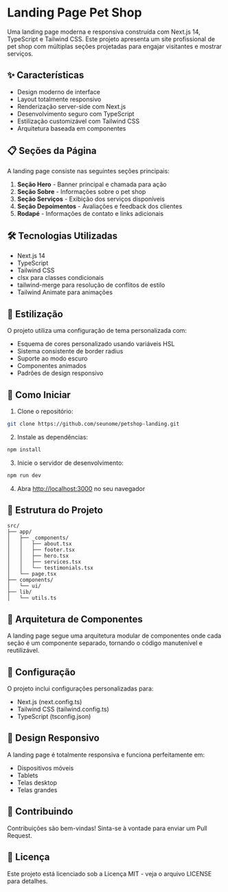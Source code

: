 # Landing Page Pet Shop

Uma landing page moderna e responsiva construída com Next.js 14, TypeScript e Tailwind CSS. Este projeto apresenta um site profissional de pet shop com múltiplas seções projetadas para engajar visitantes e mostrar serviços.

## ✨ Características

- Design moderno de interface
- Layout totalmente responsivo
- Renderização server-side com Next.js
- Desenvolvimento seguro com TypeScript
- Estilização customizável com Tailwind CSS
- Arquitetura baseada em componentes

## 📋 Seções da Página

A landing page consiste nas seguintes seções principais:

1. **Seção Hero** - Banner principal e chamada para ação
2. **Seção Sobre** - Informações sobre o pet shop
3. **Seção Serviços** - Exibição dos serviços disponíveis
4. **Seção Depoimentos** - Avaliações e feedback dos clientes
5. **Rodapé** - Informações de contato e links adicionais

## 🛠️ Tecnologias Utilizadas

- Next.js 14
- TypeScript
- Tailwind CSS
- clsx para classes condicionais
- tailwind-merge para resolução de conflitos de estilo
- Tailwind Animate para animações

## 🎨 Estilização

O projeto utiliza uma configuração de tema personalizada com:
- Esquema de cores personalizado usando variáveis HSL
- Sistema consistente de border radius
- Suporte ao modo escuro
- Componentes animados
- Padrões de design responsivo

## 🚦 Como Iniciar

1. Clone o repositório:
```bash
git clone https://github.com/seunome/petshop-landing.git
```

2. Instale as dependências:
```bash
npm install
```

3. Inicie o servidor de desenvolvimento:
```bash
npm run dev
```

4. Abra [http://localhost:3000](http://localhost:3000) no seu navegador

## 📁 Estrutura do Projeto

```
src/
├── app/
│   ├── _components/
│   │   ├── about.tsx
│   │   ├── footer.tsx
│   │   ├── hero.tsx
│   │   ├── services.tsx
│   │   └── testimonials.tsx
│   └── page.tsx
├── components/
│   └── ui/
├── lib/
│   └── utils.ts
```

## 🎯 Arquitetura de Componentes

A landing page segue uma arquitetura modular de componentes onde cada seção é um componente separado, tornando o código manutenível e reutilizável.

## 🔧 Configuração

O projeto inclui configurações personalizadas para:
- Next.js (next.config.ts)
- Tailwind CSS (tailwind.config.ts)
- TypeScript (tsconfig.json)

## 📱 Design Responsivo

A landing page é totalmente responsiva e funciona perfeitamente em:
- Dispositivos móveis
- Tablets
- Telas desktop
- Telas grandes

## 🤝 Contribuindo

Contribuições são bem-vindas! Sinta-se à vontade para enviar um Pull Request.

## 📄 Licença

Este projeto está licenciado sob a Licença MIT - veja o arquivo LICENSE para detalhes.